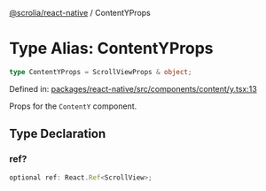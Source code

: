 [@scrolia/react-native](../README.md) / ContentYProps

# Type Alias: ContentYProps

```ts
type ContentYProps = ScrollViewProps & object;
```

Defined in: [packages/react-native/src/components/content/y.tsx:13](https://github.com/scrolia/react-native/blob/1fb46d4d308667f54f560e30294f1e8f8e5e5b84/packages/react-native/src/components/content/y.tsx#L13)

Props for the `ContentY` component.

## Type Declaration

### ref?

```ts
optional ref: React.Ref<ScrollView>;
```
